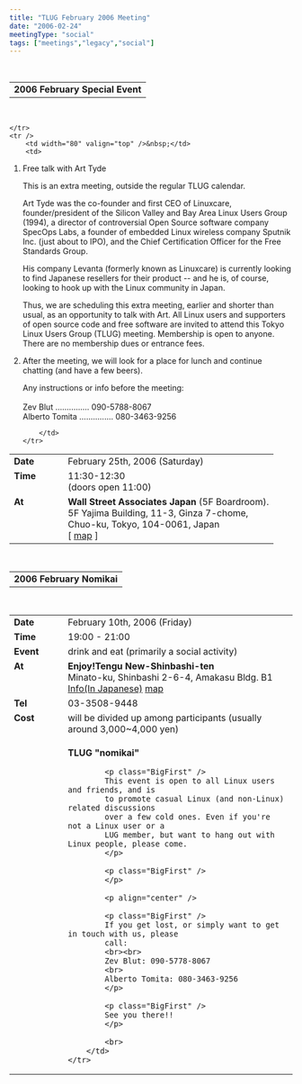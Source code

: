 ```yaml
---
title: "TLUG February 2006 Meeting"
date: "2006-02-24"
meetingType: "social"
tags: ["meetings","legacy","social"]
---
```


<br>

<table border="0" cellpadding="3" cellspacing="1" width="90%" /><tr>
		<td /><b>2006 February Special Event</b></td></tr>
</table><br>

<table border="0" width="90%" cellpadding="1" cellspacing="1" />
	<tr />
		<td width="80" valign="top" /><b>Date</b></td>
		<td>February 25th, 2006 (Saturday)<br></td>
	</tr>
	<tr />
		<td width="80" valign="top" /><b>Time</b></td>
		<td>11:30-12:30<br>(doors open 11:00)<br></td>
	</tr>
	<tr />
		<td width="80" valign="top" /><b>At</b></td>
		 <td>
		 <b>Wall Street Associates Japan</b> (5F Boardroom).<br>
		 5F Yajima Building, 11-3, Ginza 7-chome,<br>
		 Chuo-ku, Tokyo, 104-0061, Japan<br>
		 [ <a href="http://www.wallstreetjapan.com/Images/Wsa_Map.jpg" target="_blank">map</a> ]<br>
												 </td>

	</tr>
	<tr />
		<td width="80" valign="top" />&nbsp;</td>
		<td>
<p>
<ol>
  <li>
    <p class="BigFirst">
    Free talk with Art Tyde 
    </p>
    <p>
    This is an extra meeting, outside the regular TLUG calendar.
    </p>
    <p>
Art Tyde was the co-founder and first CEO of Linuxcare,
founder/president of the Silicon Valley and Bay Area Linux
Users Group (1994), a director of controversial Open Source
software company SpecOps Labs, a founder of embedded Linux
wireless company Sputnik Inc. (just about to IPO), and the
Chief Certification Officer for the Free Standards Group.
    </p>
    <p>
His company Levanta (formerly known as Linuxcare) is currently
looking to find Japanese resellers for their product -- and he
is, of course, looking to hook up with the Linux community in Japan.
    </p>
    <p>
Thus, we are scheduling this extra meeting, earlier and shorter
than usual, as an opportunity to talk with Art. All Linux users
and supporters of open source code and free software are invited
to attend this Tokyo Linux Users Group (TLUG) meeting. Membership
is open to anyone. There are no membership dues or entrance fees.
    </p>
    <p>
    <p>
  </li>
  <li>
    <p class="BigFirst">
After the meeting, we will look for a place for lunch and continue
chatting (and have a few beers).
  </p>
  </li>

<p class="BigFirst">
Any instructions or info before the meeting:<br><br>
Zev Blut       ............... 090-5788-8067<br>
Alberto Tomita ............... 080-3463-9256<br>
</p>

		</td>
	</tr>


</table>
<br>

<table border="0" cellpadding="3" cellspacing="1" width="70%" /><tr>
		<td /><b>2006 February Nomikai</b></td></tr>
</table><br>

<table border="0" width="70%" cellpadding="1" cellspacing="1" />
	<tr />
		<td width="80" valign="top" /><b>Date</b></td>
		<td>February 10th, 2006 (Friday)<br></td>
	</tr>
	<tr />
		<td width="80" valign="top" /><b>Time</b></td>
		<td>19:00 - 21:00<br></td>
	</tr>
	<tr />
		<td width="80" valign="top" /><b>Event</b></td>
		<td>drink and eat (primarily a social activity)<br></td>
	</tr>
	<tr />
		<td width="80" valign="top" /><b>At</b></td>
		<td>
			<b>Enjoy!Tengu New-Shinbashi-ten</b><br>
       		Minato-ku, Shinbashi 2-6-4, Amakasu Bldg. B1<br>
			<a href="http://r.gnavi.co.jp/a115110/">Info(In Japanese)</a>
			<a href="http://r.gnavi.co.jp/a115110/map1.htm">map</a>
	   </td>
	</tr>
	<tr />
		<td width="80" valign="top" /><b>Tel</b></td>
		<td>03-3508-9448</td>
	</tr>
	<tr />
		<td width="80" valign="top" /><b>Cost</b></td>
		<td>will be divided up among participants
				 (usually around 3,000~4,000 yen)</td>
	</tr>
	<tr />
		<td width="80" valign="top" />&nbsp;</td>
		<td>
			<p>
			<b>TLUG "nomikai"</b>
			</p>

			<p class="BigFirst" />
			This event is open to all Linux users and friends, and is
			to promote casual Linux (and non-Linux) related discussions
			over a few cold ones. Even if you're not a Linux user or a
			LUG member, but want to hang out with Linux people, please come.
			</p>

			<p class="BigFirst" />
			</p>
			
			<p align="center" />

			<p class="BigFirst" />
			If you get lost, or simply want to get in touch with us, please
			call:
			<br><br>
			Zev Blut: 090-5778-8067
			<br>
			Alberto Tomita: 080-3463-9256
			</p>

			<p class="BigFirst" />
			See you there!!
			</p>

			<br>
		</td>
	</tr>


</table>
<br>
